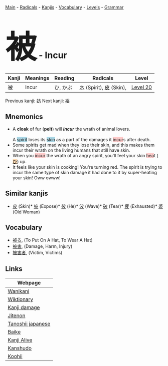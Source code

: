<style> bigfont {font-size: 100px}</style>
[Main](../README.md) -
[Radicals](../radicals.md) -
[Kanjis](../kanjis.md) -
[Vocabulary](../vocabulary.md) -
[Levels](../levels.md) -
[Grammar](../grammar.md)
# <bigfont> 被</bigfont> - Incur 

| Kanji | Meanings | Reading | Radicals | Level |
| --- | --- | --- | --- | --- |
| 被 | Incur | ひ, かぶ | [ネ](../radicals/ネ.md) (Spirit), [皮](../radicals/皮.md) (Skin),  | [Level 20](../levels/wk_level20.md) |

Previous kanji: [妨](妨.md) Next kanji: [裕](裕.md) 

## Mnemonics
 * A&nbsp;<strong>cloak</strong>&nbsp;of fur (<strong>pelt</strong>) will&nbsp;<em><strong>incur</strong></em>&nbsp;the wrath of animal lovers.<br><br>A <span style="background-color:#ADD8E6"> spirit</span> loses its <span style="background-color:#ADD8E6"> skin</span> as a part of the damages it <span style="background-color:#ffcccb"> incur</span>s after death.
* Some spirits get mad when they lose their skin, and this makes them incur their wrath on the living humans that still have skin.
* When you <span style="background-color:#ffcccb"> incur</span> the wrath of an angry spirit, you'll feel your skin <span style="background-color:#ffcccb"> hea</span>t (<span style="background-color:#fed8b1"> [ひ](https://jisho.org/search/ひ)</span>) up.
* It feels like your skin is cooking! You're turning red. The spirit is trying to incur the same type of skin damage it had done to it by super-heating your skin! Oww owww!


## Similar kanjis
 * [皮](皮.md) (Skin)* [披](披.md) (Expose)* [彼](彼.md) (He)* [波](波.md) (Wave)* [破](破.md) (Tear)* [疲](疲.md) (Exhausted)* [婆](婆.md) (Old Woman)


## Vocabulary
 * [被る](../vocabulary/被.md), (To Put On A Hat, To Wear A Hat)
* [被害](../vocabulary/被.md), (Damage, Harm, Injury)
* [被害者](../vocabulary/被.md), (Victim, Victims)



## Links 

| Webpage |
| --- |
| [Wanikani          ](https://www.wanikani.com/kanji/被) |
| [Wiktionary        ](https://en.wiktionary.org/wiki/被) |
| [Kanji damage      ](http://www.kanjidamage.com/kanji/search?utf8=✓&q=被) |
| [Jitenon           ](https://jitenon.com/kanji/被) |
| [Tanoshii japanese ](https://www.tanoshiijapanese.com/dictionary/kanji.cfm?k=被) |
| [Baike             ](https://baike.baidu.com/item/被) |
| [Kanji Alive       ](https://app.kanjialive.com/被) |
| [Kanshudo          ](https://www.kanshudo.com/searchmn?q=被) |
| [Koohii            ](https://kanji.koohii.com/study/kanji/被) |
